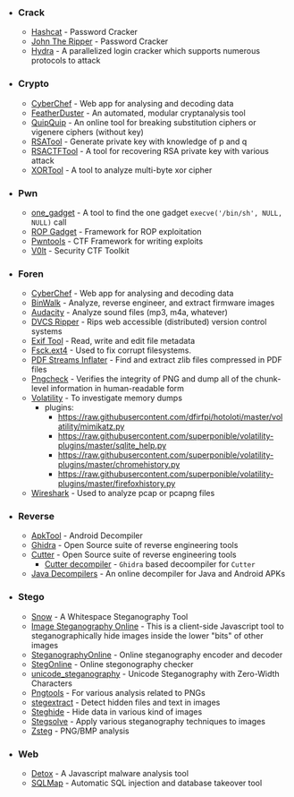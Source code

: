 - ### Crack

  - [Hashcat](https://hashcat.net/hashcat/) - Password Cracker
  - [John The Ripper](https://www.openwall.com/john/) - Password Cracker
  - [Hydra](https://tools.kali.org/password-attacks/hydra) - A parallelized login cracker which supports numerous protocols to attack

- ### Crypto

  - [CyberChef](https://gchq.github.io/CyberChef) - Web app for analysing and decoding data
  - [FeatherDuster](https://github.com/nccgroup/featherduster) - An automated, modular cryptanalysis tool
  - [QuipQuip](https://quipqiup.com/) - An online tool for breaking substitution ciphers or vigenere ciphers (without key)
  - [RSATool](https://github.com/ius/rsatool) - Generate private key with knowledge of p and q
  - [RSACTFTool](https://github.com/Ganapati/RsaCtfTool) - A tool for recovering RSA private key with various attack
  - [XORTool](https://github.com/hellman/xortool) - A tool to analyze multi-byte xor cipher

- ### Pwn

  - [one_gadget](https://github.com/david942j/one_gadget) - A tool to find the one gadget `execve('/bin/sh', NULL, NULL)` call
  - [ROP Gadget](https://github.com/JonathanSalwan/ROPgadget) - Framework for ROP exploitation
  - [Pwntools](https://github.com/Gallopsled/pwntools) - CTF Framework for writing exploits
  - [V0lt](https://github.com/P1kachu/v0lt) - Security CTF Toolkit

- ### Foren

  - [CyberChef](https://gchq.github.io/CyberChef) - Web app for analysing and decoding data
  - [BinWalk](https://github.com/devttys0/binwalk) - Analyze, reverse engineer, and extract firmware images
  - [Audacity](http://sourceforge.net/projects/audacity/) - Analyze sound files (mp3, m4a, whatever)
  - [DVCS Ripper](https://github.com/kost/dvcs-ripper) - Rips web accessible (distributed) version control systems
  - [Exif Tool](http://www.sno.phy.queensu.ca/~phil/exiftool/) - Read, write and edit file metadata
  - [Fsck.ext4](http://linux.die.net/man/8/fsck.ext3) - Used to fix corrupt filesystems.
  - [PDF Streams Inflater](http://malzilla.sourceforge.net/downloads.html) - Find and extract zlib files compressed in PDF files
  - [Pngcheck](http://www.libpng.org/pub/png/apps/pngcheck.html) - Verifies the integrity of PNG and dump all of the chunk-level information in human-readable form
  - [Volatility](https://github.com/volatilityfoundation/volatility) - To investigate memory dumps
    - plugins:
      - https://raw.githubusercontent.com/dfirfpi/hotoloti/master/volatility/mimikatz.py
      - https://raw.githubusercontent.com/superponible/volatility-plugins/master/sqlite_help.py
      - https://raw.githubusercontent.com/superponible/volatility-plugins/master/chromehistory.py
      - https://raw.githubusercontent.com/superponible/volatility-plugins/master/firefoxhistory.py
  - [Wireshark](https://www.wireshark.org/) - Used to analyze pcap or pcapng files

- ### Reverse

  - [ApkTool](https://ibotpeaches.github.io/Apktool/) - Android Decompiler
  - [Ghidra](https://ghidra-sre.org/) - Open Source suite of reverse engineering tools
  - [Cutter](https://github.com/radareorg/cutter) - Open Source suite of reverse engineering tools
    - [Cutter decompiler](https://github.com/radareorg/r2ghidra-dec) - `Ghidra` based decoompiler for `Cutter`
  - [Java Decompilers](http://www.javadecompilers.com/) - An online decompiler for Java and Android APKs

- ### Stego

  - [Snow](https://sbmlabs.com/notes/snow_whitespace_steganography_tool) - A Whitespace Steganography Tool
  - [Image Steganography Online](https://incoherency.co.uk/image-steganography) - This is a client-side Javascript tool to steganographically hide images inside the lower "bits" of other images
  - [SteganographyOnline](https://stylesuxx.github.io/steganography/) - Online steganography encoder and decoder
  - [StegOnline](https://georgeom.net/StegOnline/upload) - Online stegonography checker
  - [unicode_steganography](https://330k.github.io/misc_tools/unicode_steganography.html) - Unicode Steganography with Zero-Width Characters
  - [Pngtools](https://packages.debian.org/sid/pngtools) - For various analysis related to PNGs
  - [stegextract](https://github.com/evyatarmeged/stegextract) - Detect hidden files and text in images
  - [Steghide](http://steghide.sourceforge.net/) - Hide data in various kind of images
  - [Stegsolve](http://www.caesum.com/handbook/Stegsolve.jar) - Apply various steganography techniques to images
  - [Zsteg](https://github.com/zed-0xff/zsteg/) - PNG/BMP analysis

- ### Web

  - [Detox](http://relentless-coding.org/projects/jsdetox/install) - A Javascript malware analysis tool
  - [SQLMap](https://github.com/sqlmapproject/sqlmap) - Automatic SQL injection and database takeover tool
